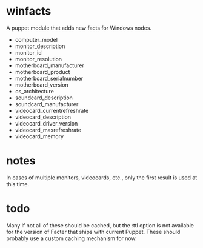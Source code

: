 winfacts
========

A puppet module that adds new facts for Windows nodes.

* computer_model
* monitor_description
* monitor_id
* monitor_resolution
* motherboard_manufacturer
* motherboard_product
* motherboard_serialnumber
* motherboard_version
* os_architecture
* soundcard_description
* soundcard_manufacturer
* videocard_currentrefreshrate
* videocard_description
* videocard_driver_version
* videocard_maxrefreshrate
* videocard_memory

notes
=====
In cases of multiple monitors, videocards, etc., only the first result is used at this time.

todo
====

Many if not all of these should be cached, but the :ttl option is not available for the version of Facter that ships with current Puppet. These should probably use a custom caching mechanism for now.
